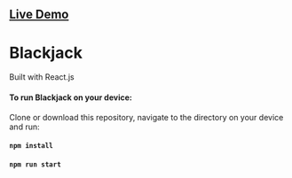 ## [Live Demo](https://trusting-pike-7b0980.netlify.app/)

# Blackjack
Built with React.js

#### To run Blackjack on your device:
Clone or download this repository, navigate to the directory on your device and run: 
#### `npm install`
#### `npm run start`

